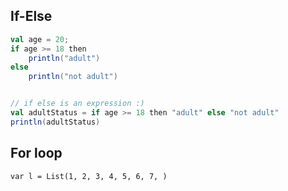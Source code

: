 ## If-Else
```scala
val age = 20;
if age >= 18 then
	println("adult")
else
	println("not adult")


// if else is an expression :)
val adultStatus = if age >= 18 then "adult" else "not adult"
println(adultStatus)
```

## For loop
```
var l = List(1, 2, 3, 4, 5, 6, 7, )
```